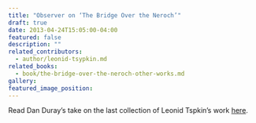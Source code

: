```yaml
---
title: "Observer on ‘The Bridge Over the Neroch’"
draft: true
date: 2013-04-24T15:05:00-04:00
featured: false
description: ""
related_contributors:
  - author/leonid-tsypkin.md
related_books:
  - book/the-bridge-over-the-neroch-other-works.md
gallery:
featured_image_position: 
---
```


Read Dan Duray’s take on the last collection of Leonid Tspkin’s work [here](http://observer.com/2013/04/on-the-page-ben-greenman-and-leonid-tsypkin/). 

